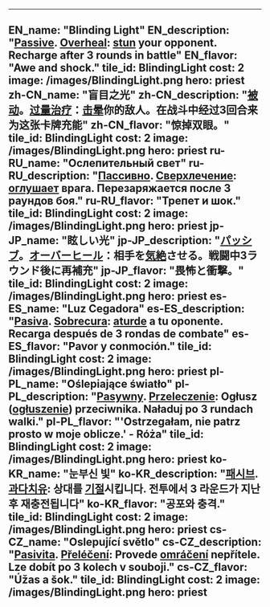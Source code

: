 ---

EN_name: "Blinding Light"
EN_description: "<u>Passive</u>. <u>Overheal</u>: <u>stun</u> your opponent. Recharge after 3 rounds in battle"
EN_flavor: "Awe and shock."
tile_id: BlindingLight
cost: 2
image: /images/BlindingLight.png
hero: priest
zh-CN_name: "盲目之光"
zh-CN_description: "<u>被动</u>。<u>过量治疗</u>：<u>击晕</u>你的敌人。在战斗中经过3回合来为这张卡牌充能"
zh-CN_flavor: "惊掉双眼。"
tile_id: BlindingLight
cost: 2
image: /images/BlindingLight.png
hero: priest
ru-RU_name: "Ослепительный свет"
ru-RU_description: "<u>Пассивно</u>. <u>Сверхлечение</u>: <u>оглушает</u> врага. Перезаряжается после 3 раундов боя."
ru-RU_flavor: "Трепет и шок."
tile_id: BlindingLight
cost: 2
image: /images/BlindingLight.png
hero: priest
jp-JP_name: "眩しい光"
jp-JP_description: "<u>パッシブ</u>。<u>オーバーヒール</u>：相手を<u>気絶</u>させる。戦闘中3ラウンド後に再補充"
jp-JP_flavor: "畏怖と衝撃。"
tile_id: BlindingLight
cost: 2
image: /images/BlindingLight.png
hero: priest
es-ES_name: "Luz Cegadora"
es-ES_description: "<u>Pasiva</u>. <u>Sobrecura</u>: <u>aturde</u> a tu oponente. Recarga después de 3 rondas de combate"
es-ES_flavor: "Pavor y conmoción."
tile_id: BlindingLight
cost: 2
image: /images/BlindingLight.png
hero: priest
pl-PL_name: "Oślepiające światło"
pl-PL_description: "<u>Pasywny</u>. <u>Przeleczenie</u>: Ogłusz (<u>ogłuszenie</u>) przeciwnika. Naładuj po 3 rundach walki."
pl-PL_flavor: "'Ostrzegałam, nie patrz prosto w moje oblicze.' - Róża"
tile_id: BlindingLight
cost: 2
image: /images/BlindingLight.png
hero: priest
ko-KR_name: "눈부신 빛"
ko-KR_description: "<u>패시브</u>. <u>과다치유</u>: 상대를 <u>기절</u>시킵니다. 전투에서 3 라운드가 지난 후 재충전됩니다"
ko-KR_flavor: "공포와 충격."
tile_id: BlindingLight
cost: 2
image: /images/BlindingLight.png
hero: priest
cs-CZ_name: "Oslepující světlo"
cs-CZ_description: "<u>Pasivita</u>. <u>Přeléčení</u>: Provede <u>omráčení</u> nepřítele. Lze dobít po 3 kolech v souboji."
cs-CZ_flavor: "Úžas a šok."
tile_id: BlindingLight
cost: 2
image: /images/BlindingLight.png
hero: priest
---